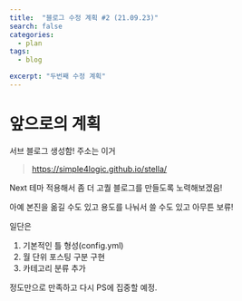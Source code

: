 ```yaml
---
title:  "블로그 수정 계획 #2 (21.09.23)"
search: false
categories: 
  - plan
tags:
  - blog

excerpt: "두번째 수정 계획"
---
```


# 앞으로의 계획

서브 블로그 생성함!
주소는 이거
> https://simple4logic.github.io/stella/  

Next 테마 적용해서 좀 더 고퀄 블로그를 만들도록 노력해보겠음!

아예 본진을 옮길 수도 있고 용도를 나눠서 쓸 수도 있고 아무튼 보류!

일단은

1. 기본적인 틀 형성(config.yml)
2. 월 단위 포스팅 구분 구현
3. 카테고리 분류 추가
 
 정도만으로 만족하고 다시 PS에 집중할 예정.